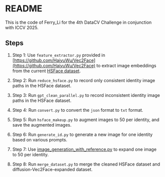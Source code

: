 # README
This is the code of Ferry_Li for the 4th DataCV Challenge in conjunction with ICCV 2025.

## Steps
1. Step 1: Use `feature_extractor.py` provided in [https://github.com/HaiyuWu/Vec2Face](https://github.com/HaiyuWu/Vec2Face) to extract image embeddings from the current [HSFace dataset](https://huggingface.co/datasets/BooBooWu/Vec2Face/tree/main/HSFaces).

2. Step 2: Run `reduce_hsface.py` to record only consistent identity image paths in the HSFace dataset.

3. Step 3: Run `gpt_clean_parallel.py` to record inconsistent identity image paths in the HSFace dataset.

4. Step 4: Run `convert.py` to convert the `json` format to `txt` format.

5. Step 5: Run `hsface_makeup.py` to augment images to 50 per identity, and save the augmented images.

6. Step 6: Run `generate_id.py` to generate a new image for one identity based on various prompts.

7. Step 7: Use [image_generation_with_reference.py]([https://github.com/HaiyuWu/Vec2Face](https://github.com/HaiyuWu/Vec2Face/blob/main/image_generation_with_reference.py)) to expand one image to 50 per identity. 

8. Step 8: Run `merge_dataset.py` to merge the cleaned HSFace dataset and diffusion-Vec2Face-expanded dataset. 
